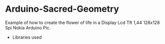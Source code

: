 # Arduino-Sacred-Geometry
Example of how to create the flower of life in a Display Lcd Tft 1,44 128x128 Spi Nokia Arduino Pic.

- Libraries used

